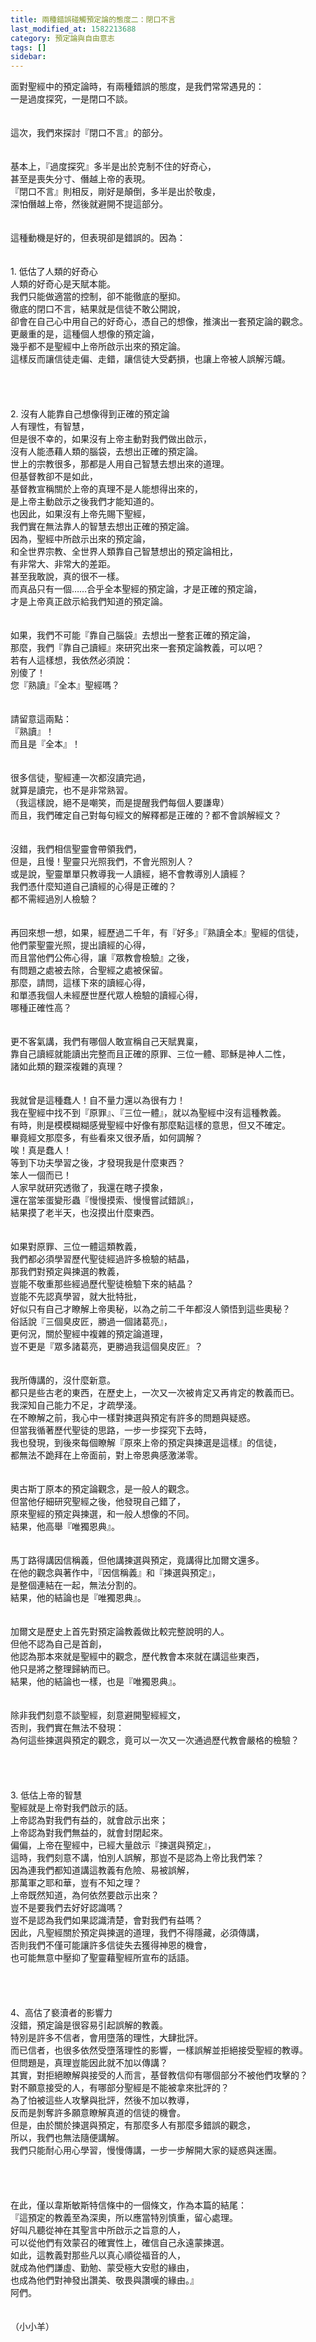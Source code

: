 ```yaml
---
title: 兩種錯誤碰觸預定論的態度二：閉口不言
last_modified_at: 1582213688
category: 預定論與自由意志
tags: []
sidebar: 
---
```


<div>面對聖經中的預定論時，有兩種錯誤的態度，是我們常常遇見的：</div>
<div>一是過度探究，一是閉口不談。</div>
<div> </div>
<div> </div>
<div>這次，我們來探討『閉口不言』的部分。</div>
<div> </div>
<div> </div>
<div>基本上，『過度探究』多半是出於克制不住的好奇心，</div>
<div>甚至是喪失分寸、僭越上帝的表現。</div>
<div>『閉口不言』則相反，剛好是顛倒，多半是出於敬虔，</div>
<div>深怕僭越上帝，然後就避開不提這部分。</div>
<div> </div>
<div> </div>
<div>這種動機是好的，但表現卻是錯誤的。因為：</div>
<div> </div>
<div> </div>
<div>1.<span style="white-space:pre"> </span>低估了人類的好奇心</div>
<div>人類的好奇心是天賦本能。</div>
<div>我們只能做適當的控制，卻不能徹底的壓抑。</div>
<div>徹底的閉口不言，結果就是信徒不敢公開說，</div>
<div>卻會在自己心中用自己的好奇心，憑自己的想像，推演出一套預定論的觀念。</div>
<div>更嚴重的是，這種個人想像的預定論，</div>
<div>幾乎都不是聖經中上帝所啟示出來的預定論。</div>
<div>這樣反而讓信徒走偏、走錯，讓信徒大受虧損，也讓上帝被人誤解污衊。</div>
<div> </div>
<div> </div>
<div> </div>
<div> </div>
<div>2.<span style="white-space:pre"> </span>沒有人能靠自己想像得到正確的預定論</div>
<div>人有理性，有智慧，</div>
<div>但是很不幸的，如果沒有上帝主動對我們做出啟示，</div>
<div>沒有人能憑藉人類的腦袋，去想出正確的預定論。</div>
<div>世上的宗教很多，那都是人用自己智慧去想出來的道理。</div>
<div>但基督教卻不是如此，</div>
<div>基督教宣稱關於上帝的真理不是人能想得出來的，</div>
<div>是上帝主動啟示之後我們才能知道的。</div>
<div>也因此，如果沒有上帝先賜下聖經，</div>
<div>我們實在無法靠人的智慧去想出正確的預定論。</div>
<div>因為，聖經中所啟示出來的預定論，</div>
<div>和全世界宗教、全世界人類靠自己智慧想出的預定論相比，</div>
<div>有非常大、非常大的差距。</div>
<div>甚至我敢說，真的很不一樣。</div>
<div>而真品只有一個……合乎全本聖經的預定論，才是正確的預定論，</div>
<div>才是上帝真正啟示給我們知道的預定論。</div>
<div> </div>
<div> </div>
<div>如果，我們不可能『靠自己腦袋』去想出一整套正確的預定論，</div>
<div>那麼，我們『靠自己讀經』來研究出來一套預定論教義，可以吧？</div>
<div>若有人這樣想，我依然必須說：</div>
<div>別傻了！</div>
<div>您『熟讀』『全本』聖經嗎？</div>
<div> </div>
<div> </div>
<div>請留意這兩點：</div>
<div>『熟讀』！</div>
<div>而且是『全本』！</div>
<div> </div>
<div> </div>
<div>很多信徒，聖經連一次都沒讀完過，</div>
<div>就算是讀完，也不是非常熟習。</div>
<div>（我這樣說，絕不是嘲笑，而是提醒我們每個人要謙卑）</div>
<div>而且，我們確定自己對每句經文的解釋都是正確的？都不會誤解經文？</div>
<div> </div>
<div> </div>
<div>沒錯，我們相信聖靈會帶領我們，</div>
<div>但是，且慢！聖靈只光照我們，不會光照別人？</div>
<div>或是說，聖靈單單只教導我一人讀經，絕不會教導別人讀經？</div>
<div>我們憑什麼知道自己讀經的心得是正確的？</div>
<div>都不需經過別人檢驗？</div>
<div> </div>
<div> </div>
<div>再回來想一想，如果，經歷過二千年，有『好多』『熟讀全本』聖經的信徒，</div>
<div>他們蒙聖靈光照，提出讀經的心得，</div>
<div>而且當他們公佈心得，讓『眾教會檢驗』之後，</div>
<div>有問題之處被去除，合聖經之處被保留。</div>
<div>那麼，請問，這樣下來的讀經心得，</div>
<div>和單憑我個人未經歷世歷代眾人檢驗的讀經心得，</div>
<div>哪種正確性高？</div>
<div> </div>
<div> </div>
<div>更不客氣講，我們有哪個人敢宣稱自己天賦異稟，</div>
<div>靠自己讀經就能讀出完整而且正確的原罪、三位一體、耶穌是神人二性，</div>
<div>諸如此類的艱深複雜的真理？</div>
<div> </div>
<div> </div>
<div>我就曾是這種蠢人！自不量力還以為很有力！</div>
<div>我在聖經中找不到『原罪』、『三位一體』，就以為聖經中沒有這種教義。</div>
<div>有時，則是模模糊糊感覺聖經中好像有那麼點這樣的意思，但又不確定。</div>
<div>畢竟經文那麼多，有些看來又很矛盾，如何調解？</div>
<div>唉！真是蠢人！</div>
<div>等到下功夫學習之後，才發現我是什麼東西？</div>
<div>笨人一個而已！</div>
<div>人家早就研究透徹了，我還在瞎子摸象，</div>
<div>還在當笨蛋變形蟲『慢慢摸索、慢慢嘗試錯誤』，</div>
<div>結果摸了老半天，也沒摸出什麼東西。</div>
<div> </div>
<div> </div>
<div>如果對原罪、三位一體這類教義，</div>
<div>我們都必須學習歷代聖徒經過許多檢驗的結晶，</div>
<div>那我們對預定與揀選的教義，</div>
<div>豈能不敬重那些經過歷代聖徒檢驗下來的結晶？</div>
<div>豈能不先認真學習，就大批特批，</div>
<div>好似只有自己才瞭解上帝奧秘，以為之前二千年都沒人領悟到這些奧秘？</div>
<div>俗話說『三個臭皮匠，勝過一個諸葛亮』，</div>
<div>更何況，關於聖經中複雜的預定論道理，</div>
<div>豈不更是『眾多諸葛亮，更勝過我這個臭皮匠』？</div>
<div> </div>
<div> </div>
<div>我所傳講的，沒什麼新意。</div>
<div>都只是些古老的東西，在歷史上，一次又一次被肯定又再肯定的教義而已。</div>
<div>我深知自己能力不足，才疏學淺。</div>
<div>在不瞭解之前，我心中一樣對揀選與預定有許多的問題與疑惑。</div>
<div>但當我循著歷代聖徒的思路，一步一步探究下去時，</div>
<div>我也發現，到後來每個瞭解『原來上帝的預定與揀選是這樣』的信徒，</div>
<div>都無法不跪拜在上帝面前，對上帝恩典感激涕零。</div>
<div> </div>
<div> </div>
<div>奧古斯丁原本的預定論觀念，是一般人的觀念。</div>
<div>但當他仔細研究聖經之後，他發現自己錯了，</div>
<div>原來聖經的預定與揀選，和一般人想像的不同。</div>
<div>結果，他高舉『唯獨恩典』。</div>
<div> </div>
<div> </div>
<div>馬丁路得講因信稱義，但他講揀選與預定，竟講得比加爾文還多。</div>
<div>在他的觀念與著作中，『因信稱義』和『揀選與預定』，</div>
<div>是整個連結在一起，無法分割的。</div>
<div>結果，他的結論也是『唯獨恩典』。</div>
<div> </div>
<div> </div>
<div>加爾文是歷史上首先對預定論教義做比較完整說明的人。</div>
<div>但他不認為自己是首創，</div>
<div>他認為那本來就是聖經中的觀念，歷代教會本來就在講這些東西，</div>
<div>他只是將之整理歸納而已。</div>
<div>結果，他的結論也一樣，也是『唯獨恩典』。</div>
<div> </div>
<div> </div>
<div>除非我們刻意不談聖經，刻意避開聖經經文，</div>
<div>否則，我們實在無法不發現：</div>
<div>為何這些揀選與預定的觀念，竟可以一次又一次通過歷代教會嚴格的檢驗？</div>
<div> </div>
<div> </div>
<div> </div>
<div> </div>
<div>3.<span style="white-space:pre"> </span>低估上帝的智慧</div>
<div>聖經就是上帝對我們啟示的話。</div>
<div>上帝認為對我們有益的，就會啟示出來；</div>
<div>上帝認為對我們無益的，就會封閉起來。</div>
<div>偏偏，上帝在聖經中，已經大量啟示『揀選與預定』，</div>
<div>這時，我們刻意不講，怕別人誤解，那豈不是認為上帝比我們笨？</div>
<div>因為連我們都知道講這教義有危險、易被誤解，</div>
<div>那萬軍之耶和華，豈有不知之理？</div>
<div>上帝既然知道，為何依然要啟示出來？</div>
<div>豈不是要我們去好好認識嗎？</div>
<div>豈不是認為我們如果認識清楚，會對我們有益嗎？</div>
<div>因此，凡聖經關於預定與揀選的道理，我們不得隱藏，必須傳講，</div>
<div>否則我們不僅可能讓許多信徒失去獲得神恩的機會，</div>
<div>也可能無意中壓抑了聖靈藉聖經所宣布的話語。</div>
<div> </div>
<div> </div>
<div> </div>
<div> </div>
<div>4、高估了褻瀆者的影響力</div>
<div>沒錯，預定論是很容易引起誤解的教義。</div>
<div>特別是許多不信者，會用墮落的理性，大肆批評。</div>
<div>而已信者，也很多依然受墮落理性的影響，一樣誤解並拒絕接受聖經的教導。</div>
<div>但問題是，真理豈能因此就不加以傳講？</div>
<div>其實，對拒絕瞭解與接受的人而言，基督教信仰有哪個部分不被他們攻擊的？</div>
<div>對不願意接受的人，有哪部分聖經是不能被拿來批評的？</div>
<div>為了怕被這些人攻擊與批評，然後不加以教導，</div>
<div>反而是剝奪許多願意瞭解真道的信徒的機會。</div>
<div>但是，由於關於揀選與預定，有那麼多人有那麼多錯誤的觀念，</div>
<div>所以，我們也無法隨便講解。</div>
<div>我們只能耐心用心學習，慢慢傳講，一步一步解開大家的疑惑與迷團。</div>
<div> </div>
<div> </div>
<div> </div>
<div> </div>
<div>在此，僅以韋斯敏斯特信條中的一個條文，作為本篇的結尾：</div>
<div>『這預定的教義至為深奧，所以應當特別慎重，留心處理。</div>
<div>好叫凡聽從神在其聖言中所啟示之旨意的人，</div>
<div>可以從他們有效蒙召的確實性上，確信自己永遠蒙揀選。</div>
<div>如此，這教義對那些凡以真心順從福音的人，</div>
<div>就成為他們謙虛、勤勉、蒙受極大安慰的緣由，</div>
<div>也成為他們對神發出讚美、敬畏與讚嘆的緣由。』</div>
<div>阿們。</div>
<div> </div>
<div> </div>
<div>（小小羊）</div>
<div> </div>
<div> </div>
<p> </p>
<p> </p>
<p> </p>
